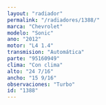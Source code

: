 ```yaml
---
layout: "radiador"
permalink: "/radiadores/1388/"
marca: "Chevrolet"
modelo: "Sonic"
ano: "2012"
motor: "L4 1.4"
transmision: "Automática"
parte: "95160949"
clima: "Con clima"
alto: "24 7/16"
ancho: "15 9/16"
observaciones: "Turbo"
id: "1388"
---
```


